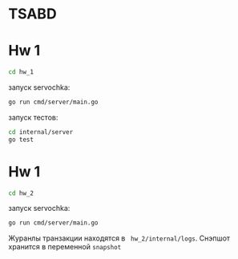 # TSABD

# Hw 1

```bash
cd hw_1
```
запуск servochka:
```bash
go run cmd/server/main.go
```

запуск тестов:
```bash
cd internal/server
go test
```

# Hw 1

```bash
cd hw_2
```
запуск servochka:
```bash
go run cmd/server/main.go
```

Журанлы транзакции находятся в ``` hw_2/internal/logs```.
Снэпшот хранится в переменной ```snapshot```
